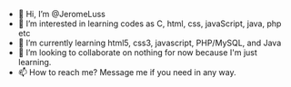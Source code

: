 - 👋 Hi, I’m @JeromeLuss
- 👀 I’m interested in learning codes as C, html, css, javaScript, java, php etc
- 🌱 I’m currently learning html5, css3, javascript, PHP/MySQL, and Java
- 💞️ I’m looking to collaborate on nothing for now because I'm just learning. 
- 📫 How to reach me? Message me if you need in any way. 

<!---
JeromeLuss/JeromeLuss is a ✨ special ✨ repository because its `README.md` (this file) appears on your GitHub profile.
You can click the Preview link to take a look at your changes.
--->

